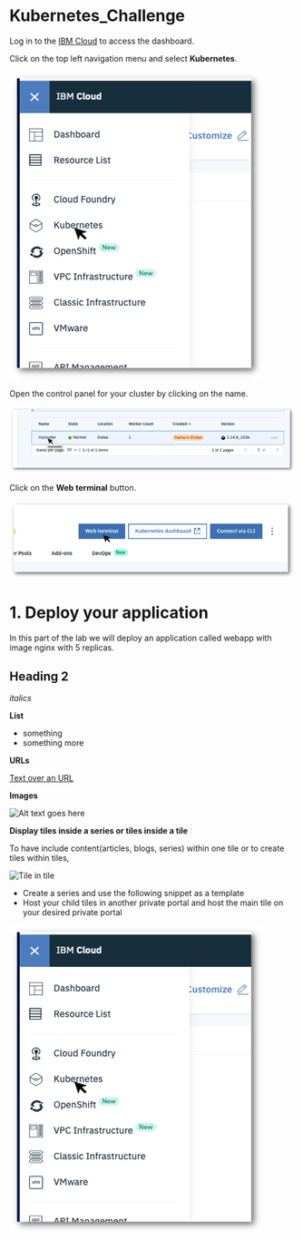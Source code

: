 # Kubernetes_Challenge

Log in to the [IBM Cloud](https://cloud.ibm.com) to access the dashboard.

Click on the top left navigation menu and select **Kubernetes**.

![Navigation Menu](images/Picture1.png)

Open the control panel for your cluster by clicking on the name.

![Open Cluster](images/opencluster.png)

Click on the **Web terminal** button.

![Open Web Terminal](images/webterminal.png)








# 1. Deploy your application

In this part of the lab we will deploy an application called webapp with image nginx with 5 replicas.

## Heading 2

*italics*

**List**

* something
* something  more

**URLs**

[Text over an URL](https://www.ibm.com)



**Images**

![Alt text goes here](images/dev.png)


**Display tiles inside a series or tiles inside a tile**

To have include content(articles, blogs, series) within one tile or to create tiles within tiles,

![Tile in tile](images/tile.png)

* Create a series and use the following snippet as a template
* Host your child tiles in another private portal and host the main tile on your desired private portal


![image](images/Picture1.png)
